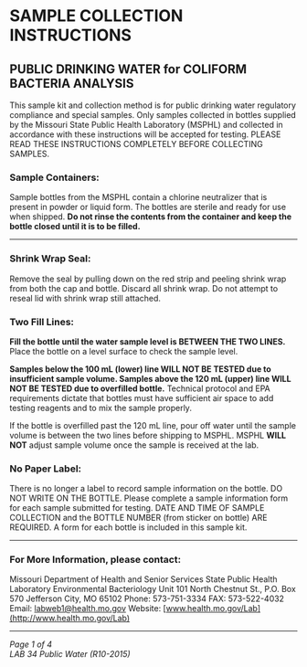 # SAMPLE COLLECTION INSTRUCTIONS
## PUBLIC DRINKING WATER for COLIFORM BACTERIA ANALYSIS

This sample kit and collection method is for public drinking water regulatory compliance and special samples. Only samples collected in bottles supplied by the Missouri State Public Health Laboratory (MSPHL) and collected in accordance with these instructions will be accepted for testing. PLEASE READ THESE INSTRUCTIONS COMPLETELY BEFORE COLLECTING SAMPLES.

### Sample Containers:
Sample bottles from the MSPHL contain a chlorine neutralizer that is present in powder or liquid form. The bottles are sterile and ready for use when shipped. **Do not rinse the contents from the container and keep the bottle closed until it is to be filled.**

---

### Shrink Wrap Seal:
Remove the seal by pulling down on the red strip and peeling shrink wrap from both the cap and bottle. Discard all shrink wrap. Do not attempt to reseal lid with shrink wrap still attached.

### Two Fill Lines:

**Fill the bottle until the water sample level is BETWEEN THE TWO LINES.** Place the bottle on a level surface to check the sample level.

**Samples below the 100 mL (lower) line WILL NOT BE TESTED due to insufficient sample volume. Samples above the 120 mL (upper) line WILL NOT BE TESTED due to overfilled bottle.** Technical protocol and EPA requirements dictate that bottles must have sufficient air space to add testing reagents and to mix the sample properly.

If the bottle is overfilled past the 120 mL line, pour off water until the sample volume is between the two lines before shipping to MSPHL. MSPHL **WILL NOT** adjust sample volume once the sample is received at the lab.

### No Paper Label:
There is no longer a label to record sample information on the bottle. DO NOT WRITE ON THE BOTTLE. Please complete a sample information form for each sample submitted for testing. DATE AND TIME OF SAMPLE COLLECTION and the BOTTLE NUMBER (from sticker on bottle) ARE REQUIRED. A form for each bottle is included in this sample kit.

---

### For More Information, please contact:
Missouri Department of Health and Senior Services
State Public Health Laboratory
Environmental Bacteriology Unit
101 North Chestnut St., P.O. Box 570
Jefferson City, MO 65102
Phone: 573-751-3334
FAX: 573-522-4032
Email: labweb1@health.mo.gov
Website: [www.health.mo.gov/Lab](http://www.health.mo.gov/Lab)

---

*Page 1 of 4*  
*LAB 34 Public Water (R10-2015)*